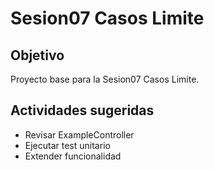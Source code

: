 # Sesion07 Casos Limite

## Objetivo
Proyecto base para la Sesion07 Casos Limite.

## Actividades sugeridas
- Revisar ExampleController
- Ejecutar test unitario
- Extender funcionalidad
